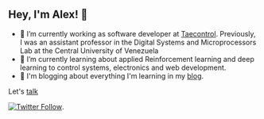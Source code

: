 ## Hey, I'm Alex! 👋

- 🔭 I’m currently working as software developer at [Taecontrol](https://taecontrol.com/). Previously, I was an assistant professor in the Digital Systems and Microprocessors Lab at the Central University of Venezuela
- 🌱 I’m currently learning about applied Reinforcement learning and deep learning to control systems, electronics and web development.
- 📖 I'm blogging about everything I'm learning in my [blog](https://alefram.github.io/).

Let's [talk](mailto:cuatroalejandro@gmail.com)

[![Twitter Follow](https://img.shields.io/twitter/follow/_Alefram_?label=Follow&style=social)](https://twitter.com/_Alefram_).


<!--
Here are some ideas to get you started:

- 🔭 I’m currently working on ...
- 🌱 I’m currently learning ...
- 👯 I’m looking to collaborate on ...
- 🤔 I’m looking for help with ...
- 💬 Ask me about ...
- 📫 How to reach me: ...
- 😄 Pronouns: ...
- ⚡ Fun fact: ...
-->
